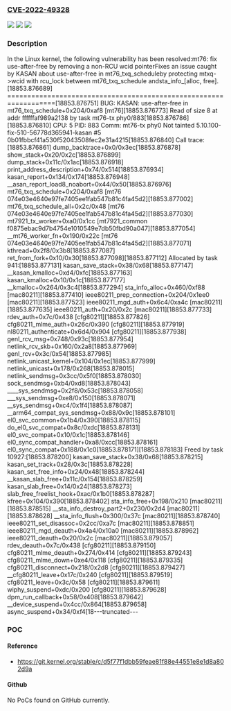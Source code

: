 ### [CVE-2022-49328](https://cve.mitre.org/cgi-bin/cvename.cgi?name=CVE-2022-49328)
![](https://img.shields.io/static/v1?label=Product&message=Linux&color=blue)
![](https://img.shields.io/static/v1?label=Version&message=1da177e4c3f41524e886b7f1b8a0c1fc7321cac2%3C%204448327b41738dbfcda680eb4935ff835568f468%20&color=brighgreen)
![](https://img.shields.io/static/v1?label=Vulnerability&message=n%2Fa&color=brighgreen)

### Description

In the Linux kernel, the following vulnerability has been resolved:mt76: fix use-after-free by removing a non-RCU wcid pointerFixes an issue caught by KASAN about use-after-free in mt76_txq_scheduleby protecting mtxq->wcid with rcu_lock between mt76_txq_schedule andsta_info_[alloc, free].[18853.876689] ==================================================================[18853.876751] BUG: KASAN: use-after-free in mt76_txq_schedule+0x204/0xaf8 [mt76][18853.876773] Read of size 8 at addr ffffffaf989a2138 by task mt76-tx phy0/883[18853.876786][18853.876810] CPU: 5 PID: 883 Comm: mt76-tx phy0 Not tainted 5.10.100-fix-510-56778d365941-kasan #5 0b01fbbcf41a530f52043508fec2e31a4215[18853.876840] Call trace:[18853.876861]  dump_backtrace+0x0/0x3ec[18853.876878]  show_stack+0x20/0x2c[18853.876899]  dump_stack+0x11c/0x1ac[18853.876918]  print_address_description+0x74/0x514[18853.876934]  kasan_report+0x134/0x174[18853.876948]  __asan_report_load8_noabort+0x44/0x50[18853.876976]  mt76_txq_schedule+0x204/0xaf8 [mt76 074e03e4640e97fe7405ee1fab547b81c4fa45d2][18853.877002]  mt76_txq_schedule_all+0x2c/0x48 [mt76 074e03e4640e97fe7405ee1fab547b81c4fa45d2][18853.877030]  mt7921_tx_worker+0xa0/0x1cc [mt7921_common f0875ebac9d7b4754e1010549e7db50fbd90a047][18853.877054]  __mt76_worker_fn+0x190/0x22c [mt76 074e03e4640e97fe7405ee1fab547b81c4fa45d2][18853.877071]  kthread+0x2f8/0x3b8[18853.877087]  ret_from_fork+0x10/0x30[18853.877098][18853.877112] Allocated by task 941:[18853.877131]  kasan_save_stack+0x38/0x68[18853.877147]  __kasan_kmalloc+0xd4/0xfc[18853.877163]  kasan_kmalloc+0x10/0x1c[18853.877177]  __kmalloc+0x264/0x3c4[18853.877294]  sta_info_alloc+0x460/0xf88 [mac80211][18853.877410]  ieee80211_prep_connection+0x204/0x1ee0 [mac80211][18853.877523]  ieee80211_mgd_auth+0x6c4/0xa4c [mac80211][18853.877635]  ieee80211_auth+0x20/0x2c [mac80211][18853.877733]  rdev_auth+0x7c/0x438 [cfg80211][18853.877826]  cfg80211_mlme_auth+0x26c/0x390 [cfg80211][18853.877919]  nl80211_authenticate+0x6d4/0x904 [cfg80211][18853.877938]  genl_rcv_msg+0x748/0x93c[18853.877954]  netlink_rcv_skb+0x160/0x2a8[18853.877969]  genl_rcv+0x3c/0x54[18853.877985]  netlink_unicast_kernel+0x104/0x1ec[18853.877999]  netlink_unicast+0x178/0x268[18853.878015]  netlink_sendmsg+0x3cc/0x5f0[18853.878030]  sock_sendmsg+0xb4/0xd8[18853.878043]  ____sys_sendmsg+0x2f8/0x53c[18853.878058]  ___sys_sendmsg+0xe8/0x150[18853.878071]  __sys_sendmsg+0xc4/0x1f4[18853.878087]  __arm64_compat_sys_sendmsg+0x88/0x9c[18853.878101]  el0_svc_common+0x1b4/0x390[18853.878115]  do_el0_svc_compat+0x8c/0xdc[18853.878131]  el0_svc_compat+0x10/0x1c[18853.878146]  el0_sync_compat_handler+0xa8/0xcc[18853.878161]  el0_sync_compat+0x188/0x1c0[18853.878171][18853.878183] Freed by task 10927:[18853.878200]  kasan_save_stack+0x38/0x68[18853.878215]  kasan_set_track+0x28/0x3c[18853.878228]  kasan_set_free_info+0x24/0x48[18853.878244]  __kasan_slab_free+0x11c/0x154[18853.878259]  kasan_slab_free+0x14/0x24[18853.878273]  slab_free_freelist_hook+0xac/0x1b0[18853.878287]  kfree+0x104/0x390[18853.878402]  sta_info_free+0x198/0x210 [mac80211][18853.878515]  __sta_info_destroy_part2+0x230/0x2d4 [mac80211][18853.878628]  __sta_info_flush+0x300/0x37c [mac80211][18853.878740]  ieee80211_set_disassoc+0x2cc/0xa7c [mac80211][18853.878851]  ieee80211_mgd_deauth+0x4a4/0x10a0 [mac80211][18853.878962]  ieee80211_deauth+0x20/0x2c [mac80211][18853.879057]  rdev_deauth+0x7c/0x438 [cfg80211][18853.879150]  cfg80211_mlme_deauth+0x274/0x414 [cfg80211][18853.879243]  cfg80211_mlme_down+0xe4/0x118 [cfg80211][18853.879335]  cfg80211_disconnect+0x218/0x2d8 [cfg80211][18853.879427]  __cfg80211_leave+0x17c/0x240 [cfg80211][18853.879519]  cfg80211_leave+0x3c/0x58 [cfg80211][18853.879611]  wiphy_suspend+0xdc/0x200 [cfg80211][18853.879628]  dpm_run_callback+0x58/0x408[18853.879642]  __device_suspend+0x4cc/0x864[18853.879658]  async_suspend+0x34/0xf4[18---truncated---

### POC

#### Reference
- https://git.kernel.org/stable/c/d5f77f1dbb59feae81f88e44551e8e1d8a802d9a

#### Github
No PoCs found on GitHub currently.

